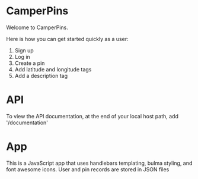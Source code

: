 # CamperPins
Welcome to CamperPins.

Here is how you can get started quickly as a user:

1. Sign up
2. Log in
3. Create a pin
4. Add latitude and longitude tags
5. Add a description tag

# API 
To view the API documentation, at the end of your local host path, add '/documentation'

# App
This is a JavaScript app that uses handlebars templating, bulma styling, and font awesome icons.
User and pin records are stored in JSON files
